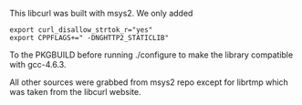 This libcurl was built with msys2. We only added

	export curl_disallow_strtok_r="yes"
 	export CPPFLAGS+=" -DNGHTTP2_STATICLIB"

To the PKGBUILD before running ./configure to make the
library compatible with gcc-4.6.3.

All other sources were grabbed from msys2 repo except for
librtmp which was taken from the libcurl website.
